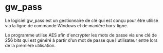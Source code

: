 # gw_pass
Le logiciel gw_pass est un gestionnaire de clé qui est conçu pour être utilisé via la ligne de commande Windows et de manière hors-ligne. 

Le programme utilise AES afin d'encrypter les mots de passe via une clé de 256 bits qui est généré à partir d'un mot de passe que l'utilisateur entre lors de la première utilisation.

